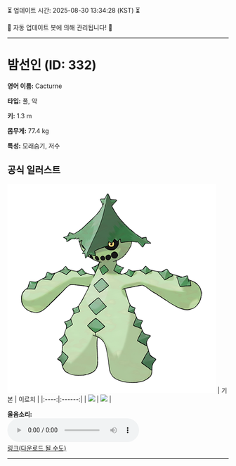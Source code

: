 
⏳ 업데이트 시간: 2025-08-30 13:34:28 (KST) ⏳

🤖 자동 업데이트 봇에 의해 관리됩니다! 🤖

---

# 밤선인 (ID: 332)
**영어 이름:** Cacturne

**타입:** 풀, 악

**키:** 1.3 m

**몸무게:** 77.4 kg

**특성:** 모래숨기, 저수

## 공식 일러스트
![](https://raw.githubusercontent.com/PokeAPI/sprites/master/sprites/pokemon/other/official-artwork/332.png)
| 기본 | 이로치 |
|:----:|:------:|
| <img src="http://play.pokemonshowdown.com/sprites/ani/cacturne.gif" width="200"> | <img src="http://play.pokemonshowdown.com/sprites/ani-shiny/cacturne.gif" width="200"> |

**울음소리:**<br><audio controls src="https://raw.githubusercontent.com/PokeAPI/cries/main/cries/pokemon/latest/332.ogg"></audio><br> [링크(다운로드 될 수도)](https://raw.githubusercontent.com/PokeAPI/cries/main/cries/pokemon/latest/332.ogg)


---
